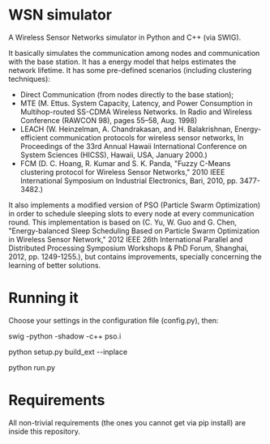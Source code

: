 # WSN simulator
A Wireless Sensor Networks simulator in Python and C++ (via SWIG).

It basically simulates the communication among nodes and communication with the base station. It has a energy model that helps estimates the network lifetime. It has some pre-defined scenarios (including clustering techniques):
- Direct Communication (from nodes directly to the base station);
- MTE (M. Ettus. System Capacity, Latency, and Power Consumption in Multihop-routed SS-CDMA Wireless Networks. In Radio and Wireless Conference (RAWCON 98), pages 55–58, Aug. 1998)
- LEACH (W. Heinzelman, A. Chandrakasan, and H. Balakrishnan, Energy-efficient communication protocols for wireless sensor networks, In Proceedings of the 33rd Annual Hawaii International Conference on System Sciences (HICSS), Hawaii, USA, January 2000.)
- FCM (D. C. Hoang, R. Kumar and S. K. Panda, "Fuzzy C-Means clustering protocol for Wireless Sensor Networks," 2010 IEEE International Symposium on Industrial Electronics, Bari, 2010, pp. 3477-3482.)

It also implements a modified version of PSO (Particle Swarm Optimization) in order to schedule sleeping slots to every node at every communication round. This implementation is based on (C. Yu, W. Guo and G. Chen, "Energy-balanced Sleep Scheduling Based on Particle Swarm Optimization in Wireless Sensor Network," 2012 IEEE 26th International Parallel and Distributed Processing Symposium Workshops & PhD Forum, Shanghai, 2012, pp. 1249-1255.), but contains improvements, specially concerning the learning of better solutions.

# Running it
Choose your settings in the configuration file (config.py), then:

swig -python -shadow -c++ pso.i

python setup.py build_ext --inplace

python run.py

# Requirements
All non-trivial requirements (the ones you cannot get via pip install) are inside this repository.
